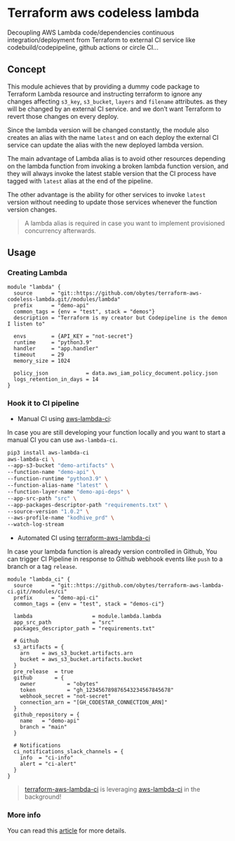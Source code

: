 # Terraform aws codeless lambda

Decoupling AWS Lambda code/dependencies continuous integration/deployment from Terraform to external CI service like 
codebuild/codepipeline, github actions or circle CI...

## Concept

This module achieves that by providing a dummy code package to Terraform Lambda resource and instructing terraform to 
ignore any changes affecting `s3_key`, `s3_bucket`, `layers` and `filename` attributes. as they will be changed by an 
external CI service. and we don’t want Terraform to revert those changes on every deploy.

Since the lambda version will be changed constantly, the module also creates an alias with the name `latest` and on each 
deploy the external CI service can update the alias with the new deployed lambda version.

The main advantage of Lambda alias is to avoid other resources depending on the lambda function from invoking a broken 
lambda function version, and they will always invoke the latest stable version that the CI process have tagged with 
`latest` alias at the end of the pipeline.

The other advantage is the ability for other services to invoke `latest` version without needing to update those 
services whenever the function version changes.

> A lambda alias is required in case you want to implement provisioned concurrency afterwards.

## Usage

### Creating Lambda

```hcl
module "lambda" {
  source      = "git::https://github.com/obytes/terraform-aws-codeless-lambda.git//modules/lambda"
  prefix      = "demo-api"
  common_tags = {env = "test", stack = "demos"}
  description = "Terraform is my creator but Codepipeline is the demon I listen to"
  
  envs        = {API_KEY = "not-secret"}
  runtime     = "python3.9"
  handler     = "app.handler"
  timeout     = 29
  memory_size = 1024
  
  policy_json            = data.aws_iam_policy_document.policy.json
  logs_retention_in_days = 14
}
```

### Hook it to CI pipeline

- Manual CI using [aws-lambda-ci](https://github.com/obytes/aws-lambda-ci):

In case you are still developing your function locally and you want to start a manual CI you can use `aws-lambda-ci`.

```bash
pip3 install aws-lambda-ci
aws-lambda-ci \
--app-s3-bucket "demo-artifacts" \
--function-name "demo-api" \
--function-runtime "python3.9" \
--function-alias-name "latest" \
--function-layer-name "demo-api-deps" \
--app-src-path "src" \
--app-packages-descriptor-path "requirements.txt" \
--source-version "1.0.2" \
--aws-profile-name "kodhive_prd" \
--watch-log-stream
```

- Automated CI using [terraform-aws-lambda-ci](https://github.com/obytes/terraform-aws-lambda-ci)

In case your lambda function is already version controlled in Github, You can trigger CI Pipeline in response to Github
webhook events like `push` to a branch or a tag `release`.

```hcl
module "lambda_ci" {
  source      = "git::https://github.com/obytes/terraform-aws-lambda-ci.git//modules/ci"
  prefix      = "demo-api-ci"
  common_tags = {env = "test", stack = "demos-ci"}

  lambda                   = module.lambda.lambda
  app_src_path             = "src"
  packages_descriptor_path = "requirements.txt"

  # Github
  s3_artifacts = {
    arn    = aws_s3_bucket.artifacts.arn
    bucket = aws_s3_bucket.artifacts.bucket
  }
  pre_release  = true
  github       = {
    owner          = "obytes"
    token          = "gh_123456789876543234567845678"
    webhook_secret = "not-secret"
    connection_arn = "[GH_CODESTAR_CONNECTION_ARN]"
  }
  github_repository = {
    name   = "demo-api"
    branch = "main"
  }

  # Notifications
  ci_notifications_slack_channels = {
    info  = "ci-info"
    alert = "ci-alert"
  }
}
```

> [terraform-aws-lambda-ci](https://github.com/obytes/terraform-aws-lambda-ci) is leveraging 
> [aws-lambda-ci](https://github.com/obytes/aws-lambda-ci) in the background!


### More info

You can read this [article](https://www.obytes.com/blog/go-serverless-part-2-terraform-and-aws-lambda-external-ci) for 
more details.
